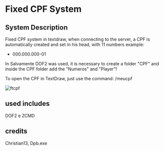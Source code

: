 # Fixed CPF System
## System Description

Fixed CPF system in textdraw, when connecting to the server, a CPF is automatically created and set in his head, with 11 numbers example:

- 000.000.000-01

In Salvamente DOF2 was used, it is necessary to create a folder "CPF" and inside the CPF folder add the "Numeros" and "Player"!

To open the CPF in TextDraw, just use the command: /meucpf

![ftcpf](https://user-images.githubusercontent.com/77468286/169407242-771325ce-a938-4bcc-a920-83dbfe521887.png)

## used includes
DOF2 e ZCMD

## credits
Christian13, Dpb.exe
